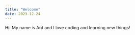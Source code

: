 ```yaml
---
title: "Welcome"
date: 2023-12-24
---
```

Hi. My name is Ant and I love coding and learning new things!
